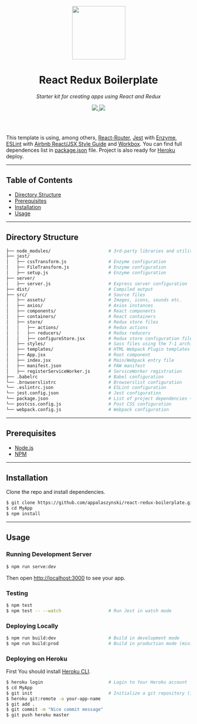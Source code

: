 <div align="center">
  <a href="https://github.com/appalaszynski/react-redux-boilerplate">
    <img src="https://user-images.githubusercontent.com/35331661/37395944-d3785364-2777-11e8-9c7b-da795e84a6a6.png" width="145px">
  </a>
  <br>
  <h1>React Redux Boilerplate</h1>
  <p>
    <em>Starter kit for creating apps using React and Redux</em>
  </p>
  <p>
    <a href="https://github.com/appalaszynski/react-redux-boilerplate/stargazers">
      <img src="https://img.shields.io/github/stars/appalaszynski/react-redux-boilerplate.svg" /> 
    </a>
    <a href="https://github.com/appalaszynski/react-redux-boilerplate/commits/master">
      <img src="https://img.shields.io/github/last-commit/appalaszynski/react-redux-boilerplate.svg" />
    </a>
  </p>
  <br>
  <br>
</div>

This template is using, among others, [React-Router](https://github.com/ReactTraining/react-router), [Jest](https://github.com/facebook/jest) with [Enzyme](https://github.com/airbnb/enzyme), [ESLint](https://github.com/eslint/eslint) with [Airbnb React/JSX Style Guide](https://github.com/airbnb/javascript/tree/master/packages/eslint-config-airbnb) and [Workbox](https://github.com/GoogleChrome/workbox). You can find full dependences list in [package.json](https://github.com/appalaszynski/react-redux-boilerplate/blob/master/package.json) file. Project is also ready for [Heroku](https://www.heroku.com/) deploy.

---

## Table of Contents

* [Directory Structure](#directory-structure)
* [Prerequisites](#prerequisites)
* [Installation](#installation)
* [Usage](#usage)

---

## Directory Structure

```bash
├── node_modules/                      # 3rd-party libraries and utilities
├── jest/                        
│   ├── cssTransform.js                # Enzyme configuration
│   ├── FileTransform.js               # Enzyme configuration
│   ├── setup.js                       # Enzyme configuration
├── server/                        
│   ├── server.js                      # Express server configuration
├── dist/                              # Compiled output
├── src/                               # Source files
│   ├── assets/                        # Images, icons, sounds etc.
│   ├── axios/                         # Axios instances
│   ├── components/                    # React components
│   ├── containers/                    # React containers
│   ├── store/                         # Redux store files
│   │   ├── actions/                   # Redux actions
│   │   ├── reducers/                  # Redux reducers
│   │   ├── configureStore.jsx         # Redux store configuration file
│   ├── styles/                        # Sass files using the 7-1 architecture pattern
│   ├── templates/                     # HTML Webpack Plugin templates
│   ├── App.jsx                        # Root component
│   ├── index.jsx                      # Main/Webpack entry file
│   ├── manifest.json                  # PAW manifest
│   ├── registerServiceWorker.js       # ServiceWorker registration
├── .babelrc                           # Babel configuration
└── .browserslistrc                    # Browserslist configuration
└── .eslintrc.json                     # ESLint configuration
└── jest.config.json                   # Jest configuration
└── package.json                       # List of project dependencies + NPM scripts
└── postcss.config.js                  # Post CSS configuration
└── webpack.config.js                  # Webpack configuration
```

---

## Prerequisites

* [Node.js](https://nodejs.org)
* [NPM](https://github.com/npm/npm)

---

## Installation

Clone the repo and install dependencies.

```bash
$ git clone https://github.com/appalaszynski/react-redux-boilerplate.git MyApp
$ cd MyApp
$ npm install                          
```
---

## Usage

### Running Development Server

```bash
$ npm run serve:dev                 
```

Then open [http://localhost:3000](http://localhost:8080) to see your app.

### Testing

```bash
$ npm test
$ npm test -- --watch                  # Run Jest in watch mode
```

### Deploying Locally

```bash
$ npm run build:dev                    # Build in development mode
$ npm run build:prod                   # Build in production mode (minified files versions)
```

### Deploying on Heroku

First You should install [Heroku CLI](https://devcenter.heroku.com/articles/heroku-cli).

```bash
$ heroku login                         # Login to Your Heroku account
$ cd MyApp
$ git init                             # Initialize a git repository (ignore if already exists)
$ heroku git:remote -a your-app-name
$ git add .
$ git commit -m "Nice commit message"
$ git push heroku master
```
